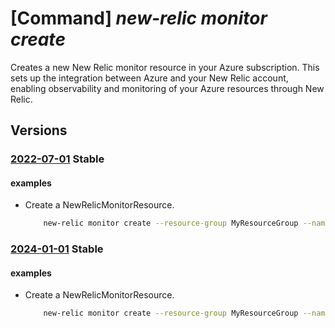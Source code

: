 # [Command] _new-relic monitor create_

Creates a new New Relic monitor resource in your Azure subscription. This sets up the integration between Azure and your New Relic account, enabling observability and monitoring of your Azure resources through New Relic.

## Versions

### [2022-07-01](/Resources/mgmt-plane/L3N1YnNjcmlwdGlvbnMve30vcmVzb3VyY2Vncm91cHMve30vcHJvdmlkZXJzL25ld3JlbGljLm9ic2VydmFiaWxpdHkvbW9uaXRvcnMve30=/2022-07-01.xml) **Stable**

<!-- mgmt-plane /subscriptions/{}/resourcegroups/{}/providers/newrelic.observability/monitors/{} 2022-07-01 -->

#### examples

- Create a NewRelicMonitorResource.
    ```bash
        new-relic monitor create --resource-group MyResourceGroup --name MyNewRelicMonitor --location eastus2euap --user-info first-name="vdftzcggiref" last-name="bcsztgqovdlmzf" email-address="UserEmail@123.com" phone-number="123456" --plan-data billing-cycle="MONTHLY" effective-date='2022-10-25T15:14:33+02:00' plan-details="newrelic-pay-as-you-go-free-live@TIDgmz7xq9ge3py@PUBIDnewrelicinc1635200720692.newrelic_liftr_payg" usage-type="PAYG" --account-creation-source "LIFTR" --org-creation-source "LIFTR" --tags key6976=oaxfhf
    ```

### [2024-01-01](/Resources/mgmt-plane/L3N1YnNjcmlwdGlvbnMve30vcmVzb3VyY2Vncm91cHMve30vcHJvdmlkZXJzL25ld3JlbGljLm9ic2VydmFiaWxpdHkvbW9uaXRvcnMve30=/2024-01-01.xml) **Stable**

<!-- mgmt-plane /subscriptions/{}/resourcegroups/{}/providers/newrelic.observability/monitors/{} 2024-01-01 -->

#### examples

- Create a NewRelicMonitorResource.
    ```bash
        new-relic monitor create --resource-group MyResourceGroup --name MyNewRelicMonitor --location eastus2euap --user-info first-name="vdftzcggiref" last-name="bcsztgqovdlmzf" email-address="UserEmail@123.com" phone-number="123456" --plan-data billing-cycle="MONTHLY" effective-date='2022-10-25T15:14:33+02:00' plan-details="newrelic-pay-as-you-go-free-live@TIDgmz7xq9ge3py@PUBIDnewrelicinc1635200720692.newrelic_liftr_payg" usage-type="PAYG" --account-creation-source "LIFTR" --org-creation-source "LIFTR" --tags key6976=oaxfhf
    ```
